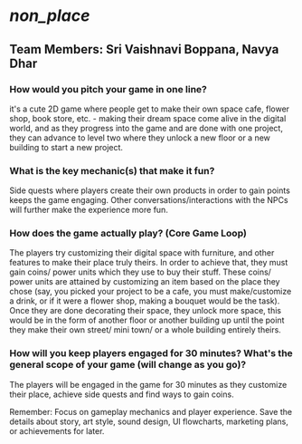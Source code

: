 # ***non_place***

## **Team Members:** Sri Vaishnavi Boppana, Navya Dhar

### **How would you pitch your game in one line?**

it's a cute 2D game where people get to make their own space cafe, flower shop, book
store, etc. - making their dream space come alive in the digital world, and as they
progress into the game and are done with one project, they can advance to level two where
they unlock a new floor or a new building to start a new project.

### **What is the key mechanic(s) that make it fun?**

Side quests where players create their own products in order to gain points keeps the
game engaging. Other conversations/interactions with the NPCs will further make the
experience more fun.

### **How does the game actually play? (Core Game Loop)**

The players try customizing their digital space with furniture, and other features to make
their place truly theirs. In order to achieve that, they must gain coins/ power units which
they use to buy their stuff. These coins/ power units are attained by customizing an item
based on the place they chose (say, you picked your project to be a cafe, you must
make/customize a drink, or if it were a flower shop, making a bouquet would be the task).
Once they are done decorating their space, they unlock more space, this would be in the
form of another floor or another building up until the point they make their own street/ mini
town/ or a whole building entirely theirs.

### **How will you keep players engaged for 30 minutes? What's the general scope of your game (will change as you go)?**

The players will be engaged in the game for 30 minutes as they customize their place,
achieve side quests and find ways to gain coins.

Remember: Focus on gameplay mechanics and player experience. Save the details about
story, art style, sound design, Ul flowcharts, marketing plans, or achievements for later.
